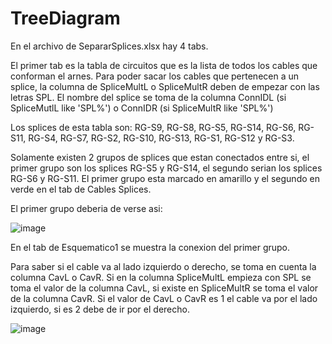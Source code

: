 # TreeDiagram

En el archivo de SepararSplices.xlsx hay 4 tabs.

El primer tab es la tabla de circuitos que es la lista de todos los cables que conforman el arnes. Para poder sacar los cables que pertenecen a un splice, la columna de SpliceMultL o SpliceMultR deben de empezar con las letras SPL. El nombre del splice se toma de la columna ConnIDL (si SpliceMutlL like 'SPL%') o ConnIDR (si SpliceMultR like 'SPL%')

Los splices de esta tabla son: RG-S9, RG-S8, RG-S5, RG-S14, RG-S6, RG-S11, RG-S4, RG-S7, RG-S2, RG-S10, RG-S13, RG-S1, RG-S12 y RG-S3.

Solamente existen 2 grupos de splices que estan conectados entre si, el primer grupo son los splices RG-S5 y RG-S14, el segundo serian los splices RG-S6 y RG-S11. El primer grupo esta marcado en amarillo y el segundo en verde en el tab de Cables Splices.

El primer grupo deberia de verse asi:

![image](https://user-images.githubusercontent.com/40281584/162865806-f28fed42-1dcb-4997-bf0c-60c6ffa26818.png)


En el tab de Esquematico1 se muestra la conexion del primer grupo.

Para saber si el cable va al lado izquierdo o derecho, se toma en cuenta la columna CavL o CavR. Si en la columna SpliceMultL empieza con SPL se toma el valor de la columna CavL, si existe en SpliceMultR se toma el valor de la columna CavR. Si el valor de CavL o CavR es 1 el cable va por el lado izquierdo, si es 2 debe de ir por el derecho.

![image](https://user-images.githubusercontent.com/40281584/162865656-0948c95a-a4b0-4bf7-8309-d0713afb0f0e.png)

